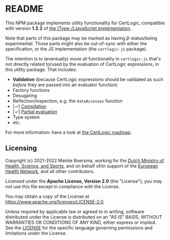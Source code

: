 # README

This NPM package implements utility functionality for CertLogic, compatible with version **1.2.2** of [the (Type-/)JavaScript implementation](https://github.com/ehn-dcc-development/dgc-business-rules/tree/main/certlogic/certlogic-js).

Note that parts of this package may be marked as having _&beta;_-status/being experimental.
Those parts might also be out-of-sync with either the specification, or the JS implementation (the `certlogic-js` package).

The intention is to (eventually) move all functionality in `certlogic-js` that's not directly related to/used by the evaluation of CertLogic expressions, in this utility package.
That includes:

* **Validation** (because CertLogic expressions should be validated as such _before_ they are passed into an evaluator function)
* Factory functions
* Desugaring
* Reflection/inspection, e.g. the `dataAccesses` function
* [&#10003;] [Compilation](./src/compiler/index.ts)
* [&#10003;] [Partial evaluation](./src/partial-evaluator/README.md)
* Type system
* etc.

For more information: have a look at [the CertLogic roadmap](../ROADMAP.md).


## Licensing

Copyright (c) 2021-2022 Meinte Boersma, working for the [Dutch Ministry of Health, Science, and Sports](https://www.rijksoverheid.nl/ministeries/ministerie-van-volksgezondheid-welzijn-en-sport), and on behalf of/in support of the [European Health Network](https://ec.europa.eu/health/ehealth/policy/network_en), and all other contributors.

Licensed under the **Apache License, Version 2.0** (the "License"); you may not use this file except in compliance with the License.

You may obtain a copy of the License at https://www.apache.org/licenses/LICENSE-2.0.

Unless required by applicable law or agreed to in writing, software distributed under the License is distributed on an "AS IS"
BASIS, WITHOUT WARRANTIES OR CONDITIONS OF ANY KIND, either express or implied. See the [LICENSE](./LICENSE) for the specific
language governing permissions and limitations under the License.

